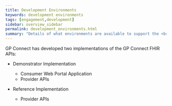 ```yaml
---
title: Development Environments
keywords: development environments
tags: [engagement,development]
sidebar: overview_sidebar
permalink: development_environments.html
summary: "Details of what environments are available to support the <br/>technical build of compliant consumer applications and provider APIs."
---
```


GP Connect has developed two implementations of the GP Connect FHIR APIs:

- Demonstrator Implementation
	- Consumer Web Portal Application
	- Provider APIs 

- Reference Implementation
	- Provider APIs



